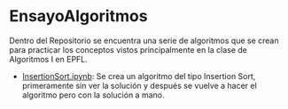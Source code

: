 # EnsayoAlgoritmos

Dentro del Repositorio se encuentra una serie de algoritmos que se crean para practicar los conceptos vistos principalmente en la clase de Algoritmos I en EPFL.

- [InsertionSort.ipynb](InsertionSort.ipynb): Se crea un algoritmo del tipo Insertion Sort, primeramente sin ver la solución y después se vuelve a hacer el algoritmo pero con la solución a mano.
